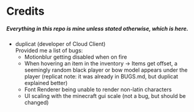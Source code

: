 # Credits
##### Everything in this repo is mine unless stated otherwise, which is here.
- duplicat (developer of Cloud Client)  
Provided me a list of bugs:
  - Motionblur getting disabled when on fire
  - When hovering an item in the inventory -> Items get offset, a seemingly random black player or bow model appears under the player (replicat note: it was already in BUGS.md, but duplicat explained better)
  - Font Renderer being unable to render non-latin characters
  - UI scaling with the minecraft gui scale (not a bug, but should be changed)